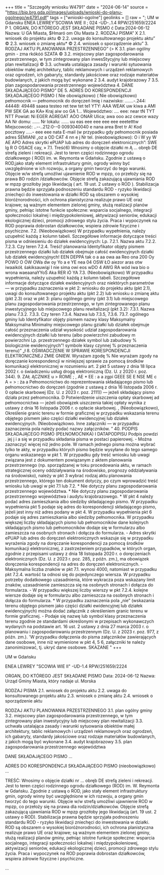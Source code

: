 +++
title = "Szczegóły wniosku W4791"
date = "2024-06-14"
source = "https://bip.brg.gda.pl/images/uploads/wnioski-do-planu-ogolnego/w4791.pdf"
tags = ["wnioski-ogolne"]
geolinks = []
raw = ";  UM w Gdansku   ENEA LEWREY'SCOWIA WIE II ;  024 -UD-..1.4 RPW/251659/2224 P 1. ORGAN, DO KTÓREGO JEST SKŁADANE PISMO ć  Data:2024-06-12 Nazwa: U GA Miasta, $Hmaró om Olu Masta 2. RODZAJ PISMA” X 2.1. wniosek do projektu aktu © 2.2. uwaga do konsultowanego projektu aktu” © 2.3. wniosek o zmianę aktu* © 2.4. wniosek o sporządzenie aktu” 3. RODZAJ AKTU PLANOWANIA PRZESTRZENNEGO” (> K 3.1. plan ogólny gmin - zma rkókóó   SZATA © 3.2. miejscowy plan zagospodarowania przestrzennego, w tym zintegrowany plan inwesStycyjny lub miejscowy plan rewitalizacji © 3.3. uchwała ustalająca zasady i warunki sytuowania obiektów małej architektury, tablic reklamowych i urządzeń reklamowych oraz ogrodzeń, ich gabaryty, standardy jakościowe oraz rodzaje materiałów budowlanych, z jakich mogą być wykonane 2 3.4. audyt krajobrazowy 7 3.5. plan zagospodarowania przestrzennego województwa 4. DANE SKŁADAJĄCEGO PISMO” DE 5. ADRES DO KORESPONDENCJI SKŁADAJĄCEGO PISMO ( Nie obowiązkowo) ( Nie obowiązkowo)  pełnomocnik — pełnomocnik do doręczeń Imię i nazwisko: .......-.244: 44448: 49448 saaea testeo ret tew tet te1 YTY: AAA WEAK uw kiwa a AMI PW SEK GA ao KA» Kraj aiw oo GA 1... Województwo: .... eee: near tN TYT NTT Powiat: Ni EGER AGREGAT AÓO ONAR Ulica; awa ooo acz cewce wazy AA Nr domu: ...... Nr lokalu: ...... uu eas eee eee eee eee eeetetttw Miejscowość: ..--..212:0--0 0093040040 e nana area Bret tr A! Kod pocztowy .....- eee eee nata E-mail (w przypadku gdy pełnomocnik posiada adres ŚEMIANI „oz a OD CAT 4 nn  e j  Nr tel. (nieobowiązkowo): O i W yy W AE APO  Adres skrytki ePUAP lub adres do doręczeń elektronicznych”: SWE lg R O OSACE cay, »  7.1. Treść6) Wnosimy o objęcie działki m Ą ... obręb DE strefą zieleni i rekreacji. Jest to teren  części rodzinnego ogrodu działkowego ( ROD) im. w. Reymonta w Gdańsku. Zgodnie z ustawą o  ROD,jako stały element infrastruktury gmin, ogrody winny być uwzględnione w ich rozwoju, a organy  gmin tworzyć do tego warunki. Objęcie w/w strefą umożliwi ujawnienie ROD w mpzp, co przełoży się na prawa BO rodzin /działkowców. Objęcie strefą zakazującą ujawniania ROD w mpzp groziłoby jego likwidacją ( art. 19 ust. 2 ustawy o ROD ). Stabilizacja prawna będzie sprzyjała podnoszeniu standardu ROD - ryzyko likwidacji zniechęci do inwestowania w działki ROD są obszarem o wysokiej bioróżnorodności, ich ochrona planistyczna realizuje prawo UE oraz krajowe; są ważnym elementem zielonej gminy, służą realizacji planów gminy, pełniąc istotne funkcie społeczne: wsparcia socjalnego, integracji społeczności lokalnej i międzypokoleniowej, aktywizacji seniorów, edukacji ekologicznej dzieci, promocji zdrowego stylu życia. Praca i wypoczynek na ROD poprawia dobrostan działkowców, wspiera zdrowie fizyczne i psychiczne.  7.2. (Nieobowiązkowo) W przypadku wypełnienia, należy uzupełnić każdą z kolumn tabeli.  Szczegółowe informacje dotyczące treści pisma w odniesieniu do działek ewidencyjnych: Lp.  7.2.1. Nazwa aktu 7.2.2. 7.2.3. Czy teren 7.2.4. Treść! planowania Identyfikator objęty pismem przestrzennego działki lub działek obejmuje całość ewidencyjnych działki lub działek ewidencyjnych! EEN DEPPA  tak o a aa owa aa Reo ona 200 Oy POWO O ÓW OWa dw oy Yo a e YE nea 04 OSW ŁO aiezor aras otw iwaaikóŁ śakiksauwiąi I nie sima owi eos wDO 4 AWG RA wód iwa bio o wrona waeaanaYYoŚ Aka RER iÓ YA 7.3. (Nieobowiązkowo) W przypadku wypełnienia, należy uzupełnić każdą z kolumn tabeli.  Szczegółowe informacje dotyczące działek ewidencyjnych oraz niektórych parametrów — w przypadku  zaznaczenia w pkt 2: wniosku do projektu aktu (pkt 2.1), uwagi do konsultowanego projektu aktu (pkt 2.2)  lub wniosku o zmianę aktu (pkt 2.3) oraz w pkt 3: planu ogólnego gminy (pkt 3.1) lub miejscowego planu  zagospodarowania przestrzennego, w tym zintegrowanego planu inwestycyjnego lub miejscowego planu rewitalizacji (pkt 3.2): 7.3.1. Nazwa planu 7.3.2. 7.3.3. Czy teren 7.3.4. Nazwa lub 7.3.5, 7.3.6. 73.7. ogólnego gminy lub Identyfikator objęty pismem nazwy klasy Maksymalny Maksymalna Minimalny miejscowego planu  gziałki lub działek  obejmuje całość przeznaczenia udział wysokość udział zagospodarowania ewidencyjnych działki lub terenu (albo powierzchni zabudowy m powierzchni Lp. przestrzennego działek symbol lub zabudowy % biologicznie ewidencyjnych”! symbole klasy czynnej % przeznaczenia terenu)” „ł 8. OŚWIADCZENIE W SPRAWIE KORESPONDENCJI ELEKTRONICZNEJ ZMIE GNIEW.  Wyrażam zgodę % Nie wyrażam zgody na doręczanie korespondencji w niniejszej sprawie za pomocą środków komunikacji elektronicznej w rozumieniu art. 2 pkt 5 ustawy z dnia 18 lipca 2002 r. o świadczeniu usług drogą elektroniczną (Dz. U. z 2020 r. poz. 344). 9. ZAŁ ĄCZNIKE u > ROME ; , AE * EE : a a zgpi GEEE SE E NSE ME c A = > : ża a Pełnomocnictwo do reprezentowania składającego pismo lub pełnomocnictwo do doręczeń (zgodnie z ustawą z dnia 16 listopada 2006 r. 0 opłacie skarbowej (Dz. U. z 2023 r. poz. 2111)) — jeżeli składający pismo działa przez pełnomocnika. D Potwierdzenie uiszczenia opłaty skarbowej ad pełnomocnictwa — jeżeli obowiązek uiszczenia takiej opłaty wynika z ustawy z dnia 16 listopada 2006 r. o opłacie skarbowej. ,  (Nieobowiązkowo), Określenie granic terenu w formie graficznej w przypadku wskazania terenu objętego pismem jako części działki ewidencyjnej lub działek ewidencyjnych.  (Nieobowiązkowo. Inne załączniki — w przypadku zaznaczenia pola należy podać nazwy załączników. ” 40. PODPIS SKŁADAJĄCEGO PISMO (PEŁNOMOCNIKA) I DATAPODPISU  Podpis powdzi . jej j i a się w przypadku składania pisma w postaci papierowej. - Można zaznaczyć więcej niż jedno pole. W ramach jednego pisma można wybrać tylko te akty, w przypadku których pismo będzie wysyłane do tego samego organu wskazanego w pkt 1. W przypadku gdy treść wniosku lub uwagi związana jest z dokumentem powiązanym z aktem planowania przestrzennego (np. sporządzanej w toku procedowania aktu, w ramach strategicznej oceny oddziaływania na środowisko, prognozy oddziaływania na środowisko), należy w pkt 3 wybrać rodzaj aktu planowania przestrzennego, którego ten dokument dotyczy, po czym wprowadzić treść wniosku lub uwagi w pkt 7.1 lub 7.2. * Nie dotyczy planu zagospodarowania przestrzennego województwa. * Nie dotyczy planu zagospodarowania przestrzennego województwa i audytu krajobrazowego. * W pkt 4 należy podać adres zamieszkania albo siedziby składającego pismo. W przypadku wypełnienia pkt 5 podaje się adres do korespondencji składającego pismo, jeżeli jest inny niż adres podany w pkt 4. W przypadku wypełnienia pkt 6 podaje się adres zamieszkania albo siedziby pełnomocnika. W przypadku większej liczby składających pismo lub pełnomocników dane kolejnych składających pismo lub pełnomocników dodaje się w formularzu albo zamieszcza na osobnych stronach i dołącza do formularza. - Adres skrytki ePUAP lub adres do doręczeń elektronicznych wskazuje się w przypadku wyrażenia zgody na doręczanie korespondencji za pomocą środków komunikacji elektronicznej, z zastrzeżeniem przypadków, w których organ, zgodnie z przepisami ustawy z dnia 18 listopada 2020 r. o doręczeniach elektronicznych (Dz. U. z 2023 r. poz. 285, z późn. zm.), ma obowiązek doręczenia korespondencji na adres do doręczeń elektronicznych. - Maksymalna liczba znaków w pkt 7.1. wynosi 4000, natomiast w przypadku pkt 7.2.4. wartość ta odnosi się do pojedynczego wiersza. W przypadku potrzeby dodatkowego uzasadnienia, które wykracza poza wskazany limit znaków, uzasadnienie zamieszcza się na osobnych stronach i dołącza do formularza. - W przypadku większej liczby wierszy w pkt 7.2.4. kolejne wiersze dodaje się w formularzu albo zamieszcza na osobnych stronach i dołącza do formularza. * W przypadku zaznaczenia pola „nie” (wskazania terenu objętego pismem jako części działki ewidencyjnej lub działek ewidencyjnych) można dodać załącznik z określeniem granic terenu w formie graficznej. - Podaje się nazwę lub symbol klasy przeznaczenia terenu zgodnie ze standardami określonymi w przepisach wykonawczych wydanych na podstawie art. 16 ust. 2 ustawy z dnia 27 marca 2003 r. o planowaniu i zagospodarowaniu przestrzennym (Dz. U. z 2023 r. poz. 977, z późn. zm.). 'W przypadku dołączenia do pisma załączników zawierających dane osobowe, inne niż wymienione w pkt 4, 5 6, załączniki te należy zanonimizować, tj. ukryć dane osobowe. SKAZANE "
+++

UM w Gdańsku

ENEA LEWREY "SCOWIA WIE II" -UD-1.4 RPW/251659/2224

ORGAN, DO KTÓREGO JEST SKŁADANE PISMO
Data: 2024-06-12
Nazwa: Urząd Gminy Miasta, który nadaje ul. Morska

RODZAJ PISMA
2.1. wniosek do projektu aktu
2.2. uwaga do konsultowanego projektu aktu
2.3. wniosek o zmianę aktu
2.4. wniosek o sporządzenie aktu

RODZAJ AKTU PLANOWANIA PRZESTRZENNEGO
3.1. plan ogólny gminy
3.2. miejscowy plan zagospodarowania przestrzennego, w tym zintegrowany plan inwestycyjny lub miejscowy plan rewitalizacji
3.3. uchwała ustalająca zasady i warunki sytuowania obiektów małej architektury, tablic reklamowych i urządzeń reklamowych oraz ogrodzeń, ich gabaryty, standardy jakościowe oraz rodzaje materiałów budowlanych, z jakich mogą być wykonane
3.4. audyt krajobrazowy
3.5. plan zagospodarowania przestrzennego województwa

DANE SKŁADAJĄCEGO PISMO
...

ADRES DO KORESPONDENCJI SKŁADAJĄCEGO PISMO (nieobowiązkowo)
...

TREŚĆ: Wnosimy o objęcie działki nr ... obręb DE strefą zieleni i rekreacji. Jest to teren części rodzinnego ogrodu działkowego (ROD) im. W. Reymonta w Gdańsku. Zgodnie z ustawą o ROD, jako stały element infrastruktury gmin, ogrody winny być uwzględnione w ich rozwoju, a organy gmin tworzyć do tego warunki. Objęcie w/w strefą umożliwi ujawnienie ROD w mpzp, co przełoży się na prawa dla rodzin/działkowców. Objęcie strefą zakazującą ujawniania ROD w mpzp groziłoby jego likwidacją (art. 19 ust. 2 ustawy o ROD). Stabilizacja prawna będzie sprzyjała podnoszeniu standardu ROD - ryzyko likwidacji zniechęci do inwestowania w działki. ROD są obszarem o wysokiej bioróżnorodności, ich ochrona planistyczna realizuje prawo UE oraz krajowe; są ważnym elementem zielonej gminy, służą realizacji planów gminy, pełniąc istotne funkcje społeczne: wsparcia socjalnego, integracji społeczności lokalnej i międzypokoleniowej, aktywizacji seniorów, edukacji ekologicznej dzieci, promocji zdrowego stylu życia. Praca i wypoczynek na ROD poprawia dobrostan działkowców, wspiera zdrowie fizyczne i psychiczne.

...


